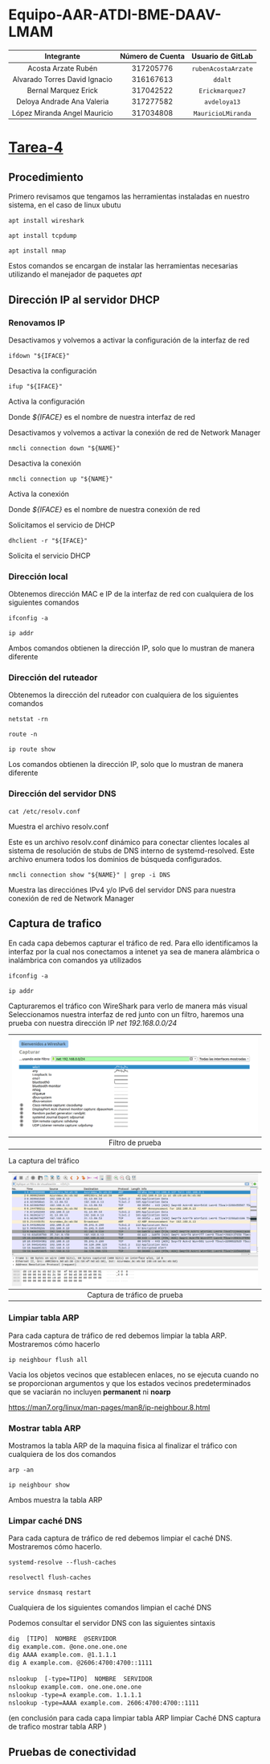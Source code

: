 # Equipo-AAR-ATDI-BME-DAAV-LMAM

| Integrante                     | Número de Cuenta | Usuario de GitLab   |
|:------------------------------:|:----------------:|:-------------------:|
| Acosta Arzate Rubén            | 317205776        | `rubenAcostaArzate` |
| Alvarado Torres David Ignacio  | 316167613        | `ddalt`             |
| Bernal Marquez Erick           | 317042522        | `Erickmarquez7`     |
| Deloya Andrade Ana Valeria     | 317277582        | `avdeloya13`        |
| López Miranda Angel Mauricio   | 317034808        | `MauricioLMiranda`  |

# [Tarea-4](https://redes-ciencias-unam.gitlab.io/2023-2/laboratorio/tarea-4/)


## Procedimiento

Primero revisamos que tengamos las herramientas instaladas en nuestro sistema, en el caso de linux ubutu

```
apt install wireshark
```

```
apt install tcpdump
```

```
apt install nmap
```

Estos comandos se encargan de instalar las herramientas necesarias utilizando el manejador de paquetes *apt*

## Dirección IP al servidor DHCP

### Renovamos IP
Desactivamos y volvemos a activar la configuración de la interfaz de red

```
ifdown "${IFACE}"
```
Desactiva la configuración

```
ifup "${IFACE}"
```
Activa la configuración

Donde *${IFACE}* es el nombre de nuestra interfaz de red

Desactivamos y volvemos a activar la conexión de red de Network Manager

```
nmcli connection down "${NAME}"
```
Desactiva la conexión

```
nmcli connection up "${NAME}"
```
Activa la conexión

Donde *${IFACE}* es el nombre de nuestra conexión de red

Solicitamos el servicio de DHCP

```
dhclient -r "${IFACE}"
```
Solicita el servicio DHCP

### Dirección local

Obtenemos dirección MAC e IP de la interfaz de red con cualquiera de los siguientes comandos

```
ifconfig -a
```
```
ip addr
```

Ambos comandos obtienen la dirección IP, solo que lo mustran de manera diferente

### Dirección del ruteador

Obtenemos la dirección del ruteador con cualquiera de los siguientes comandos

```
netstat -rn
```

```
route -n
```

```
ip route show
```

Los comandos obtienen la dirección IP, solo que lo mustran de manera diferente

### Dirección del servidor DNS

```
cat /etc/resolv.conf
```
Muestra el archivo resolv.conf

Este es un archivo resolv.conf dinámico para conectar clientes locales al sistema de resolución de stubs de DNS interno de systemd-resolved. Este archivo enumera todos los dominios de búsqueda configurados.

```
nmcli connection show "${NAME}" | grep -i DNS
```
Muestra las direcciónes IPv4 y/o IPv6 del servidor DNS para nuestra conexión de red de Network Manager

## Captura de trafico

En cada capa debemos capturar el tráfico de red. Para ello identificamos la interfaz por la cual nos conectamos a intenet ya sea de manera alámbrica o inalámbrica con comandos ya utilizados

```
ifconfig -a
```

```
ip addr
```

Capturaremos el tráfico con WireShark para verlo de manera más visual
Seleccionamos nuestra interfaz de red junto con un filtro, haremos una prueba con nuestra dirección IP *net 192.168.0.0/24*

| ![](img/wire-filtro-prueba.png)
|:-------------------------:|
| Filtro de prueba

La captura del tráfico

| ![](img/wire-captura-prueba.png)
|:-------------------------:|
| Captura de tráfico de prueba

### Limpiar tabla ARP

Para cada captura de tráfico de red debemos limpiar la tabla ARP. Mostraremos cómo hacerlo

```
ip neighbour flush all
```
Vacia los objetos vecinos que establecen enlaces, no se ejecuta cuando no se proporcionan argumentos y que los estados vecinos predeterminados que se vaciarán no incluyen **permanent** ni **noarp**

https://man7.org/linux/man-pages/man8/ip-neighbour.8.html

### Mostrar tabla ARP

Mostramos la tabla ARP de la maquina fisica al finalizar el tráfico con cualquiera de los dos comandos

```
arp -an
```

```
ip neighbour show
```

Ambos muestra la tabla ARP

### Limpar caché DNS

Para cada captura de tráfico de red debemos limpiar el caché DNS. Mostraremos cómo hacerlo.

```
systemd-resolve --flush-caches
```

```
resolvectl flush-caches
```

```
service dnsmasq restart
```
Cualquiera de los siguientes comandos limpian el caché DNS

Podemos consultar el servidor DNS con las siguientes sintaxis

```
dig  [TIPO]  NOMBRE  @SERVIDOR
dig example.com. @one.one.one.one
dig AAAA example.com. @1.1.1.1
dig A example.com. @2606:4700:4700::1111

nslookup  [-type=TIPO]  NOMBRE  SERVIDOR
nslookup example.com. one.one.one.one
nslookup -type=A example.com. 1.1.1.1
nslookup -type=AAAA example.com. 2606:4700:4700::1111
```








(en conclusión para cada capa
limpiar tabla ARP
limpiar Caché DNS
captura de trafico
mostrar tabla ARP
)



## Pruebas de conectividad

